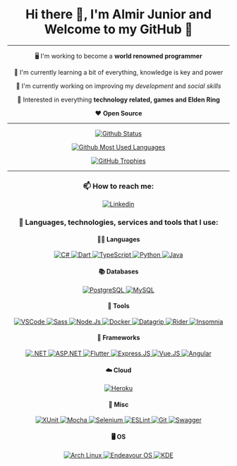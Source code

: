 <div align="center">

# Hi there 👋, I'm Almir Junior and Welcome to my GitHub 🖖

---

 🖥️ I'm working to become a **world renowned programmer**

 🌱 I'm currently learning a bit of everything, knowledge is key and power

 🔭 I'm currently working on improving my *development* and *social skills*

 🤔 Interested in everything **technology related, games and Elden Ring**

 ❤️ **Open Source**

---

<a href="https://github.com/AlmirJNR">
    
![Github Status](https://github-readme-stats.vercel.app/api?username=AlmirJNR&show_icons=true&theme=dark&bg_color=22272E&border_radius=2.5rem&border_color=22272E)
    
![Github Most Used Languages](https://github-readme-stats.vercel.app/api/top-langs?username=AlmirJNR&layout=compact&show_icons=true&theme=dark&bg_color=22272E&border_radius=2.5rem&border_color=22272E)

![GitHub Trophies](https://github-profile-trophy.vercel.app/?username=AlmirJNR&row=1&theme=onestar&no-bg=true&no-frame=true)

</a>

---

### 📫 How to reach me:
[![Linkedin](https://img.shields.io/badge/LinkedIn-0077B5?style=for-the-badge&logo=linkedin&logoColor=white)](https://www.linkedin.com/in/almir-j%C3%BAnior/)

### 🚧 Languages, technologies, services and tools that I use:

#### 👨‍💻 Languages
[
![C#](https://img.shields.io/badge/C%23-239120?style=for-the-badge&logo=c-sharp&logoColor=white)
![Dart](https://img.shields.io/badge/Dart-518FD1?style=for-the-badge&logo=dart&logoColor=white)
![TypeScript](https://img.shields.io/badge/TypeScript-007ACC?style=for-the-badge&logo=typescript&logoColor=white)
![Python](https://img.shields.io/badge/Python-14354C?style=for-the-badge&logo=python&logoColor=white)
![Java](https://img.shields.io/badge/Java-ED8B00?style=for-the-badge&logo=java&logoColor=white)
](https://github.com/AlmirJNR)

#### 📚 Databases
[
![PostgreSQL](https://img.shields.io/badge/PostgreSQL-316192?style=for-the-badge&logo=postgresql&logoColor=white)
![MySQL](https://img.shields.io/badge/MySQL-00000F?style=for-the-badge&logo=mysql&logoColor=white)
](https://github.com/AlmirJNR)

#### 🔧 Tools
[
![VSCode](https://img.shields.io/badge/VSCode-007ACC?style=for-the-badge&logo=visualstudiocode&logoColor=white)
![Sass](https://img.shields.io/badge/Sass-CC6699?style=for-the-badge&logo=sass&logoColor=white)
![Node.Js](https://img.shields.io/badge/Node.js-43853D?style=for-the-badge&logo=node.js&logoColor=white)
![Docker](https://img.shields.io/badge/Docker-0DB7ED?style=for-the-badge&logo=docker&logoColor=white)
![Datagrip](https://img.shields.io/badge/Datagrip-white?style=for-the-badge&logo=datagrip&logoColor=black)
![Rider](https://img.shields.io/badge/Rider-white?style=for-the-badge&logo=rider&logoColor=black)
![Insomnia](https://img.shields.io/badge/Insomnia-black?style=for-the-badge&logo=insomnia&logoColor=5C2D91)
](https://github.com/AlmirJNR)

#### 🧰 Frameworks
[
![.NET](https://img.shields.io/badge/.NET-5C2D91?style=for-the-badge&logo=.net&logoColor=white)
![ASP.NET](https://img.shields.io/badge/ASP.NET-5C2D91?style=for-the-badge&logo=.net&logoColor=white)
![Flutter](https://img.shields.io/badge/Flutter-518FD1?style=for-the-badge&logo=flutter&logoColor=white)
![Express.JS](https://img.shields.io/badge/Express.js-404D59?style=for-the-badge)
![Vue.JS](https://img.shields.io/badge/Vue.js-35495E?style=for-the-badge&logo=vue.js&logoColor=4FC08D)
![Angular](https://img.shields.io/badge/Angular-DD0031?style=for-the-badge&logo=angular&logoColor=white)
](https://github.com/AlmirJNR)

#### ☁️ Cloud
[
![Heroku](https://img.shields.io/badge/Heroku-430098?style=for-the-badge&logo=heroku&logoColor=white)
](https://github.com/AlmirJNR)

#### 🧭 Misc
[
![XUnit](https://img.shields.io/badge/XUnit-5C2D91?style=for-the-badge&logo=dotnet&logoColor=white)
![Mocha](https://img.shields.io/badge/-mocha-%238D6748?style=for-the-badge&logo=mocha&logoColor=white)
![Selenium](https://img.shields.io/badge/Selenium-43B02A?style=for-the-badge&logo=Selenium&logoColor=white)
![ESLint](https://img.shields.io/badge/eslint-3A33D1?style=for-the-badge&logo=eslint&logoColor=white)
![Git](https://img.shields.io/badge/Git-F05032?style=for-the-badge&logo=git&logoColor=white)
![Swagger](https://img.shields.io/badge/Swagger-43B02A?style=for-the-badge&logo=swagger&logoColor=white)
](https://github.com/AlmirJNR)

#### 🖥️ OS
[
![Arch Linux](https://img.shields.io/badge/Arch_Linux-803DC0?style=for-the-badge&logo=arch-linux&logoColor=white)
![Endeavour OS](https://img.shields.io/badge/Endeavour_OS-803DC0?style=for-the-badge&logo=arch-linux&logoColor=white)
![KDE](https://img.shields.io/badge/KDE-179AF3?style=for-the-badge&logo=Kde&logoColor=white)
](https://github.com/AlmirJNR)

</div>
